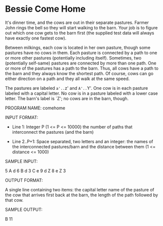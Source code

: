 Bessie Come Home
================

It's dinner time, and the cows are out in their separate pastures. 
Farmer John rings the bell so they will start walking to the barn. 
Your job is to figure out which one cow gets to the barn first 
(the supplied test data will always have exactly one fastest cow).

Between milkings, each cow is located in her own pasture, though 
some pastures have no cows in them. Each pasture is connected by 
a path to one or more other pastures (potentially including itself). 
Sometimes, two (potentially self-same) pastures are connected by 
more than one path. One or more of the pastures has a path to the 
barn. Thus, all cows have a path to the barn and they always know 
the shortest path. Of course, cows can go either direction on a 
path and they all walk at the same speed.

The pastures are labeled `a'..`z' and `A'..`Y'. One cow is in each 
pasture labeled with a capital letter. No cow is in a pasture 
labeled with a lower case letter. The barn's label is `Z'; no 
cows are in the barn, though.

PROGRAM NAME: comehome

INPUT FORMAT:

* Line 1: Integer P (1 <= P <= 10000) the number of paths that 
interconnect the pastures (and the barn)

* Line 2..P+1: Space separated, two letters and an integer: the 
names of the interconnected pastures/barn and the distance between 
them (1 <= distance <= 1000)

SAMPLE INPUT:

5
A d 6
B d 3
C e 9
d Z 8
e Z 3

OUTPUT FORMAT:

A single line containing two items: the capital letter name of the 
pasture of the cow that arrives first back at the barn, the length 
of the path followed by that cow.

SAMPLE OUTPUT:

B 11
